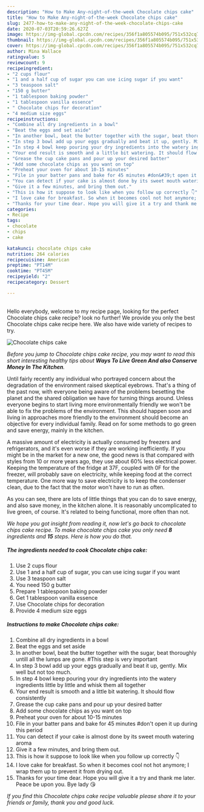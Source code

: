 ```yaml
---
description: "How to Make Any-night-of-the-week Chocolate chips cake"
title: "How to Make Any-night-of-the-week Chocolate chips cake"
slug: 2477-how-to-make-any-night-of-the-week-chocolate-chips-cake
date: 2020-07-03T20:59:26.627Z
image: https://img-global.cpcdn.com/recipes/356f1a805574b095/751x532cq70/chocolate-chips-cake-recipe-main-photo.jpg
thumbnail: https://img-global.cpcdn.com/recipes/356f1a805574b095/751x532cq70/chocolate-chips-cake-recipe-main-photo.jpg
cover: https://img-global.cpcdn.com/recipes/356f1a805574b095/751x532cq70/chocolate-chips-cake-recipe-main-photo.jpg
author: Mina Wallace
ratingvalue: 5
reviewcount: 9
recipeingredient:
- "2 cups flour"
- "1 and a half cup of sugar you can use icing sugar if you want"
- "3 teaspoon salt"
- "150 g butter"
- "1 tablespoon baking powder"
- "1 tablespoon vanilla essence"
- " Chocolate chips for decoration"
- "4 medium size eggs"
recipeinstructions:
- "Combine all dry ingredients in a bowl"
- "Beat the eggs and set aside"
- "In another bowl, beat the butter together with the sugar, beat thoroughly untill all the lumps are gone. #This step is very important"
- "In step 3 bowl add up your eggs gradually and beat it up, gently. Mix well but not too much."
- "In step 4 bowl keep pouring your dry ingredients into the watery ingredients little by little and whisk them all together"
- "Your end result is smooth and a little bit watering. It should flow consistently"
- "Grease the cup cake pans and pour up your desired batter"
- "Add some chocolate chips as you want on top"
- "Preheat your oven for about 10-15 minutes"
- "File in your batter pans and bake for 45 minutes #don&#39;t open it up during this period"
- "You can detect if your cake is almost done by its sweet mouth watering aroma"
- "Give it a few minutes, and bring them out."
- "This is how it suppose to look like when you follow up correctly 👇"
- "I love cake for breakfast. So when it becomes cool not hot anymore; I wrap them up to prevent it from drying out."
- "Thanks for your time dear. Hope you will give it a try and thank me later. Peace be upon you. Bye lady 😘"
categories:
- Recipe
tags:
- chocolate
- chips
- cake

katakunci: chocolate chips cake 
nutrition: 264 calories
recipecuisine: American
preptime: "PT14M"
cooktime: "PT45M"
recipeyield: "2"
recipecategory: Dessert

---
```

<br>
Hello everybody, welcome to my recipe page, looking for the perfect Chocolate chips cake recipe? look no further! We provide you only the best Chocolate chips cake recipe here. We also have wide variety of recipes to try.
<br>


![Chocolate chips cake](https://img-global.cpcdn.com/recipes/356f1a805574b095/751x532cq70/chocolate-chips-cake-recipe-main-photo.jpg)

<i>Before you jump to Chocolate chips cake recipe, you may want to read this short interesting healthy tips about 
<strong>Ways To Live Green And also Conserve Money In The Kitchen</strong>.</i>
</br>

Until fairly recently any individual who portrayed concern about the degradation of the environment raised skeptical eyebrows. That's a thing of the past now, with everyone being aware of the problems besetting the planet and the shared obligation we have for turning things around. Unless everyone begins to start living more environmentally friendly we won't be able to fix the problems of the environment. This should happen soon and living in approaches more friendly to the environment should become an objective for every individual family. Read on for some methods to go green and save energy, mainly in the kitchen.

A massive amount of electricity is actually consumed by freezers and refrigerators, and it's even worse if they are working inefficiently. If you might be in the market for a new one, the good news is that compared with styles from 10 or more years ago, they use about 60% less electrical power. Keeping the temperature of the fridge at 37F, coupled with 0F for the freezer, will probably save on electricity, while keeping food at the correct temperature. One more way to save electricity is to keep the condenser clean, due to the fact that the motor won't have to run as often.

As you can see, there are lots of little things that you can do to save energy, and also save money, in the kitchen alone. It is reasonably uncomplicated to live green, of course. It's related to being functional, more often than not.


<i>We hope you got insight from reading it, now let's go back to chocolate chips cake recipe. To make chocolate chips cake you only need <strong>8</strong> ingredients and <strong>15</strong> steps. Here is how you do that.
</i>

##### The ingredients needed to cook Chocolate chips cake:

1. Use 2 cups flour
1. Use 1 and a half cup of sugar, you can use icing sugar if you want
1. Use 3 teaspoon salt
1. You need 150 g butter
1. Prepare 1 tablespoon baking powder
1. Get 1 tablespoon vanilla essence
1. Use  Chocolate chips for decoration
1. Provide 4 medium size eggs


##### Instructions to make Chocolate chips cake:

1. Combine all dry ingredients in a bowl
1. Beat the eggs and set aside
1. In another bowl, beat the butter together with the sugar, beat thoroughly untill all the lumps are gone. #This step is very important
1. In step 3 bowl add up your eggs gradually and beat it up, gently. Mix well but not too much.
1. In step 4 bowl keep pouring your dry ingredients into the watery ingredients little by little and whisk them all together
1. Your end result is smooth and a little bit watering. It should flow consistently
1. Grease the cup cake pans and pour up your desired batter
1. Add some chocolate chips as you want on top
1. Preheat your oven for about 10-15 minutes
1. File in your batter pans and bake for 45 minutes #don&#39;t open it up during this period
1. You can detect if your cake is almost done by its sweet mouth watering aroma
1. Give it a few minutes, and bring them out.
1. This is how it suppose to look like when you follow up correctly 👇
1. I love cake for breakfast. So when it becomes cool not hot anymore; I wrap them up to prevent it from drying out.
1. Thanks for your time dear. Hope you will give it a try and thank me later. Peace be upon you. Bye lady 😘


<i>If you find this Chocolate chips cake recipe valuable please share it to your friends or family, thank you and good luck.</i>

